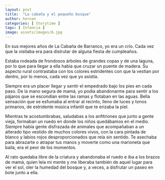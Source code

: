 ```yaml
---
layout: post
title:  "La cabaña y el pequeño bosque"
author: hernan
categories: [ Storytime ]
tags: [ Infancia ]
image: assets/images/6.jpg
---
```


En sus mejores años de La Cabaña de Barranco, yo era un crío. Cada vez que la visitaba era para distrutar de alguna fiesta de cumpleaños.

Estaba rodeada de frondosos árboles de grandes copas y de una laguna, por lo que para llegar a ella había que cruzar un puente de madera. Su aspecto rural contrastaba con los colores estridentes con que la vestían por dentro, por lo menos, cada vez que yo asistía.

Siempre era un placer llegar y sentir el empedrado bajo los pies en cada paso. De la mano segura de mamá, yo podía abandonarme para sentir a los pájaros que se escondían entre las ramas y flotaban en las aguas. Bella sensación que se esfumaba al entrar al recinto, lleno de luces y tonos primarios, de estridente música infantil que te erizaba la piel.

Mientras te acostumbrabas, saludabas a los anfitriones que junto a gente vieja, formaban un ruedo en donde los niños quedábamos en el medio. Siempre había gente disfrazada de animales que acompañaban a un alterado tipo vestido de muchos colores vivos, con la cara pintada de blanco y labios rojos desproporcionados que reía sin sentido. Te asechaba para abrazarte o atrapar tus manos y moverte como una marioneta que baila, era el peor de los momentos.

Al rato quedaba libre de la criatura y abandonaba el ruedo e iba a los brazos de mamá, quien leía mi mente y me liberaba también de aquel lugar para ver el sol, oler la humedad del bosque y, a veces, a disfrutar un paseo en bote junto a ella.
